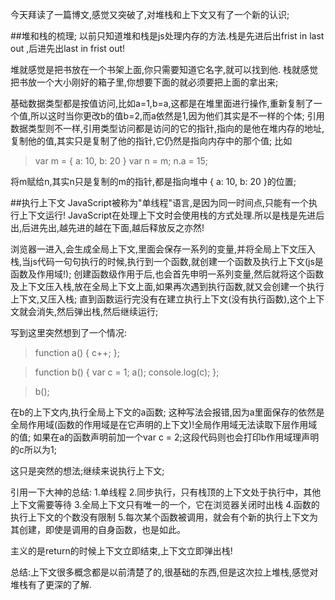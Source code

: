 今天拜读了一篇博文,感觉又突破了,对堆栈和上下文又有了一个新的认识;

##堆和栈的梳理;
以前只知道堆和栈是js处理内存的方法.栈是先进后出frist in last out ,后进先出last in frist out!

堆就感觉是把书放在一个书架上面,你只需要知道它名字,就可以找到他.
栈就感觉把书放一个大小刚好的箱子里,你想要下面的就必须要把上面的拿出来;

基础数据类型都是按值访问,比如a=1,b=a,这都是在堆里面进行操作,重新复制了一个值,所以这时当你更改b的值b=2,而a依然是1,因为他们其实是不一样的个体;
引用数据类型则不一样,引用类型访问都是访问的它的指针,指向的是他在堆内存的地址,复制他的值,其实只是复制了他的指针,它仍然是指向内存中的那个值;
比如
>var m = { a: 10, b: 20 }
>var n = m;
>n.a = 15;

将m赋给n,其实n只是复制的m的指针,都是指向堆中 { a: 10, b: 20 }的位置;

##执行上下文
JavaScript被称为"单线程"语言,是因为同一时间点,只能有一个执行上下文运行!
JavaScript在处理上下文时会使用栈的方式处理.所以是栈是先进后出,后进先出,越先进的越在下面,越后释放反之亦然!


浏览器一进入,会生成全局上下文,里面会保存一系列的变量,并将全局上下文压入栈,当js代码一句句执行的时候,执行到一个函数,就创建一个函数及执行上下文(js是函数及作用域!);
创建函数级作用于后,也会首先申明一系列变量,然后就将这个函数及上下文压入栈,放在全局上下文上面,如果再次遇到执行函数,就又会创建一个执行上下文,又压入栈;
直到函数运行完没有在建立执行上下文(没有执行函数),这个上下文就会消失,然后弹出栈,然后继续运行;

写到这里突然想到了一个情况:

>function a() {
  c++;
>};

>function b() {
>  var c = 1;
>  a();
>  console.log(c);
>};

>b();

在b的上下文内,执行全局上下文的a函数;
这种写法会报错,因为a里面保存的依然是全局作用域(函数的作用域是在它声明的上下文)!全局作用域无法读取下层作用域的值;
如果在a的函数声明前加一个var c = 2;这段代码则也会打印b作用域理声明的c所以为1;


这只是突然的想法;继续来说执行上下文;

引用一下大神的总结:
1.单线程
2.同步执行，只有栈顶的上下文处于执行中，其他上下文需要等待
3.全局上下文只有唯一的一个，它在浏览器关闭时出栈
4.函数的执行上下文的个数没有限制
5.每次某个函数被调用，就会有个新的执行上下文为其创建，即使是调用的自身函数，也是如此。

主义的是return的时候上下文立即结束,上下文立即弹出栈!

总结:上下文很多概念都是以前清楚了的,很基础的东西,但是这次拉上堆栈,感觉对堆栈有了更深的了解.
[](http://www.jianshu.com/p/a6d37c77e8db)